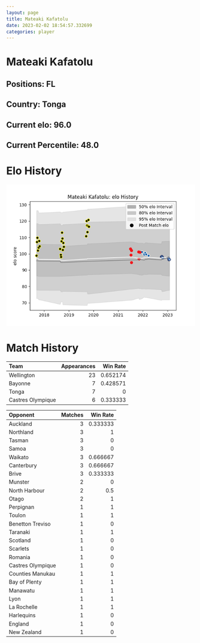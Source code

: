 ```yaml
---  
layout: page  
title: Mateaki Kafatolu  
date: 2023-02-02 18:54:57.332699  
categories: player  
---
```

# Mateaki Kafatolu

## Positions: FL

## Country: Tonga

## Current elo: 96.0

## Current Percentile: 48.0

# Elo History


![elo history](history_MateakiKafatolu.png)
# Match History


| Team              |   Appearances |   Win Rate |
|:------------------|--------------:|-----------:|
| Wellington        |            23 |   0.652174 |
| Bayonne           |             7 |   0.428571 |
| Tonga             |             7 |   0        |
| Castres Olympique |             6 |   0.333333 |

| Opponent          |   Matches |   Win Rate |
|:------------------|----------:|-----------:|
| Auckland          |         3 |   0.333333 |
| Northland         |         3 |   1        |
| Tasman            |         3 |   0        |
| Samoa             |         3 |   0        |
| Waikato           |         3 |   0.666667 |
| Canterbury        |         3 |   0.666667 |
| Brive             |         3 |   0.333333 |
| Munster           |         2 |   0        |
| North Harbour     |         2 |   0.5      |
| Otago             |         2 |   1        |
| Perpignan         |         1 |   1        |
| Toulon            |         1 |   1        |
| Benetton Treviso  |         1 |   0        |
| Taranaki          |         1 |   1        |
| Scotland          |         1 |   0        |
| Scarlets          |         1 |   0        |
| Romania           |         1 |   0        |
| Castres Olympique |         1 |   0        |
| Counties Manukau  |         1 |   1        |
| Bay of Plenty     |         1 |   1        |
| Manawatu          |         1 |   1        |
| Lyon              |         1 |   1        |
| La Rochelle       |         1 |   1        |
| Harlequins        |         1 |   0        |
| England           |         1 |   0        |
| New Zealand       |         1 |   0        |